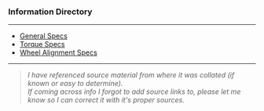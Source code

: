 ### Information Directory ###
---
* [General Specs](General%20Specs.pdf)
* [Torque Specs](Torque%20Specs.pdf)
* [Wheel Alignment Specs](Wheel%20Alignment%20Specs.pdf)
---
> _I have referenced source material from where it was collated (if known or easy to determine). <br>If coming across info I forgot to add source links to, please let me know so I can correct it with it's proper sources._
